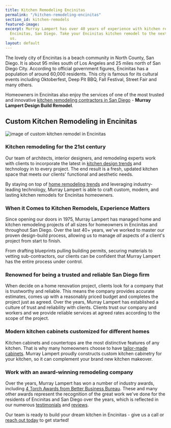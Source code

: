 ```yaml
---
title: Kitchen Remodeling Encinitas
permalink: "/kitchen-remodeling-encinitas"
section_id: kitchen-remodels
featured-image:
excerpt: Murray Lampert has over 40 years of experience with kitchen remodeling in
  Encinitas, San Diego. Take your Encinitas kitchen remodel to the next level with
  us.
layout: default
---
```


The lovely city of Encinitas is a beach community in North County, San Diego. It is about 95 miles south of Los Angeles and 25 miles north of San Diego City. According to official government figures, Encinitas has a population of around 60,000 residents. This city is famous for its cultural events including Oktoberfest, Deep Pit BBQ, Fall Festival, Street Fair and many others.

Homeowners in Encinitas also enjoy the services of one of the most trusted and innovative [kitchen remodeling contractors in San Diego](/san-diego-kitchen-remodeling-services) - **Murray Lampert Design Build Remodel**.

## Custom Kitchen Remodeling in Encinitas

![image of custom kitchen remodel in Encinitas](/uploads/gallery/kitchens/Dang-Tran-Kitchen2a.jpg "Encinitas Kitchen Remodel")

### Kitchen remodeling for the 21st century

Our team of architects, interior designers, and remodeling experts work with clients to incorporate the latest in [kitchen design trends](/kitchen-island-trends-making-a-splash-in-2018/) and technology in to every project. The end result is a fresh, updated kitchen space that meets our clients' functional and aesthetic needs.

By staying on top of [home remodeling trends](/landing/san-diego-home-remodeling-trends-2018/) and leveraging industry-leading technology, Murray Lampert is able to craft custom, modern, and lasting kitchen remodels for Encinitas homeowners.

### When it Comes to Kitchen Remodels, Experience Matters

Since opening our doors in 1975, Murray Lampert has managed home and kitchen remodeling projects of all sizes for homeowners in Encinitas and throughout San Diego. Over the last 40+ years, we've worked to master our proven design-build process, allowing us to manage _all_ aspects of a client's project from start to finish.

From drafting blueprints pulling building permits, securing materials to vetting sub-contractors, our clients can be confident that Murray Lampert has the entire process under control.

### Renowned for being a trusted and reliable San Diego firm

When decide on a home renovation project, clients look for a company that is trustworthy and reliable. This means the company provides accurate estimates, comes up with a reasonably priced budget and completes the project just as agreed. Over the years, Murray Lampert has established a culture of trust and reliability with clients. Clients trust our company and workers and we provide reliable services at agreed rates according to the scope of the project.

### Modern kitchen cabinets customized for different homes

Kitchen cabinets and countertops are the most distinctive features of any kitchen. That is why many homeowners choose to have [tailor-made cabinets](/san-diego-custom-cabinet-construction-services/). Murray Lampert proudly constructs custom kitchen cabinetry for your kitchen, so it can complement your brand new kitchen makeover.

### Work with an award-winning remodeling company

Over the years, Murray Lampert has won a number of industry awards, including [4 Torch Awards from Better Business Bureau](/another-better-business-bureau-torch-award/). These and many other awards represent the recognition of the great work we've done for the residents of Encinitas and San Diego over the years, which is reflected in our numerous [testimonials](/testimonials) and [reviews](/reviews).

Our team is ready to build your dream kitchen in Encinitas - give us a call or [reach out today](#quick-contact) to get started!
